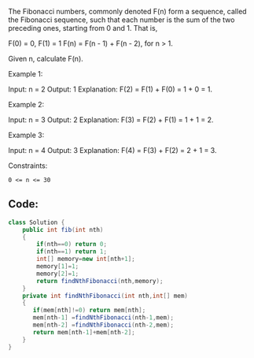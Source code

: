 The Fibonacci numbers, commonly denoted F(n) form a sequence, called the Fibonacci sequence, such that each number is the sum of the two preceding ones, starting from 0 and 1. That is,

F(0) = 0, F(1) = 1
F(n) = F(n - 1) + F(n - 2), for n > 1.

Given n, calculate F(n).

 

Example 1:

Input: n = 2
Output: 1
Explanation: F(2) = F(1) + F(0) = 1 + 0 = 1.

Example 2:

Input: n = 3
Output: 2
Explanation: F(3) = F(2) + F(1) = 1 + 1 = 2.

Example 3:

Input: n = 4
Output: 3
Explanation: F(4) = F(3) + F(2) = 2 + 1 = 3.

 

Constraints:

    0 <= n <= 30

## Code:
``` java
class Solution {
    public int fib(int nth)
    {
        if(nth==0) return 0;
        if(nth==1) return 1;
        int[] memory=new int[nth+1];
        memory[1]=1;
        memory[2]=1;
        return findNthFibonacci(nth,memory);
    }
    private int findNthFibonacci(int nth,int[] mem)
    {
       if(mem[nth]!=0) return mem[nth]; 
       mem[nth-1] =findNthFibonacci(nth-1,mem);
       mem[nth-2] =findNthFibonacci(nth-2,mem);
       return mem[nth-1]+mem[nth-2];
    }
}
```
